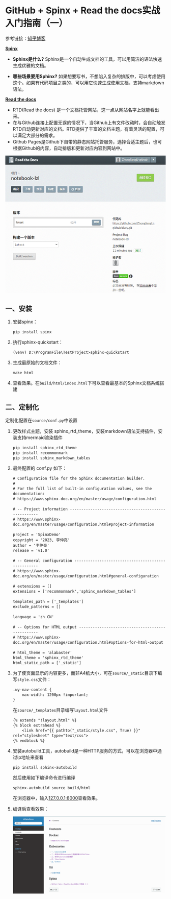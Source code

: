 # GitHub + Spinx + Read the docs实战入门指南（一）

参考链接：[知乎博客](https://zhuanlan.zhihu.com/p/618869114)

**<u>Spinx</u>**

- **Sphinx是什么?** Sphinx是一个自动生成文档的工具，可以用简洁的语法快速生成优雅的文档。

- **哪些场景要用Sphinx?** 如果想要写书，不想陷入复杂的排版中，可以考虑使用这个。如果有代码项目之类的，可以用它快速生成使用文档，支持markdown语法。

**<u>Read the docs</u>**

- RTD(Read the docs) 是一个文档托管网站，这一点从网站名字上就能看出来。
- 在与Github连接上配置无误的情况下，当Github上有文件改动时，会自动触发RTD自动更新对应的文档。RTD提供了丰富的文档主题，有着灵活的配置，可以满足大部分的需求。
- Github Pages是Github下自带的静态网站托管服务，选择合适主题后，也可根据Github的内容，自动排版和更新对应内容到网站中。

![](../../figs.assets/image-20230508121129552.png)

## 一、安装

1. 安装spinx：

   ```
   pip install spinx
   ```

2. 执行sphinx-quickstart：

   ```
   (venv) D:\ProgramFile\TestProject>sphinx-quickstart
   ```

3. 生成最原始的文档文件：

   ```
   make html
   ```

4. 查看效果。在`build/html/index.html`下可以查看最基本的Sphinx文档系统搭建

## 二、定制化

定制化配置在`source/conf.py`中设置

1. 更改样式主题，安装 sphinx_rtd_theme，安装markdown语法支持插件，安装支持mermaid渲染插件

   ```
   pip install sphinx_rtd_theme
   pip install recommonmark
   pip install sphinx_markdown_tables
   ```

2. 最终配置的 conf.py 如下：

   ```
   # Configuration file for the Sphinx documentation builder.
   #
   # For the full list of built-in configuration values, see the documentation:
   # https://www.sphinx-doc.org/en/master/usage/configuration.html
   
   # -- Project information -----------------------------------------------------
   # https://www.sphinx-doc.org/en/master/usage/configuration.html#project-information
   
   project = 'SpinxDemo'
   copyright = '2023, 李仲亮'
   author = '李仲亮'
   release = 'v1.0'
   
   # -- General configuration ---------------------------------------------------
   # https://www.sphinx-doc.org/en/master/usage/configuration.html#general-configuration
   
   # extensions = []
   extensions = ['recommonmark','sphinx_markdown_tables']
   
   templates_path = ['_templates']
   exclude_patterns = []
   
   language = 'zh_CN'
   
   # -- Options for HTML output -------------------------------------------------
   # https://www.sphinx-doc.org/en/master/usage/configuration.html#options-for-html-output
   
   # html_theme = 'alabaster'
   html_theme = 'sphinx_rtd_theme'
   html_static_path = ['_static']
   ```

3. 为了使页面显示的内容更多，而非A4纸大小，可在`source/_static`目录下编写`style.css`文件：

   ```
   .wy-nav-content {
       max-width: 1200px !important;
   }
   ```

   在`source/_templates`目录编写`layout.html`文件

   ```
   {% extends "!layout.html" %}
   {% block extrahead %}
       <link href="{{ pathto("_static/style.css", True) }}" rel="stylesheet" type="text/css">
   {% endblock %}
   ```

4. 安装autobuild工具，autobuild是一种HTTP服务的方式，可以在浏览器中通过ip地址来查看

   ```
   pip install sphinx-autobuild
   ```

   然后使用如下编译命令进行编译

   ```
   sphinx-autobuild source build/html
   ```

   在浏览器中，输入[127.0.0.1:8000](http://127.0.0.1:8000)查看效果。

5. 编译后查看效果：

   ![](../../figs.assets/image-20230508165704941.png)

